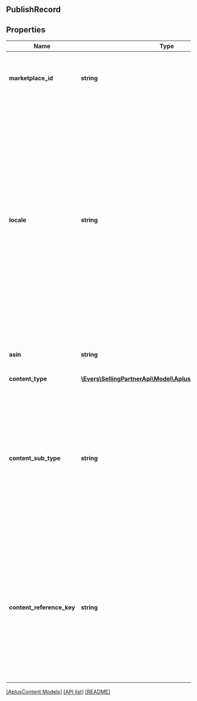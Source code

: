 ## PublishRecord

## Properties

Name | Type | Description | Notes
------------ | ------------- | ------------- | -------------
**marketplace_id** | **string** | The identifier for the marketplace where the A+ Content is published. |
**locale** | **string** | The IETF language tag. This only supports the primary language subtag with one secondary language subtag. The secondary language subtag is almost always a regional designation. This does not support additional subtags beyond the primary and secondary subtags. **Pattern:** ^[a-z]{2,}-[A-Z0-9]{2,}$ |
**asin** | **string** | The Amazon Standard Identification Number (ASIN). |
**content_type** | [**\Evers\SellingPartnerApi\Model\AplusContent\ContentType**](ContentType.md) |  |
**content_sub_type** | **string** | The A+ Content document subtype. This represents a special-purpose type of an A+ Content document. Not every A+ Content document type will have a subtype, and subtypes may change at any time. | [optional]
**content_reference_key** | **string** | A unique reference key for the A+ Content document. A content reference key cannot form a permalink and may change in the future. A content reference key is not guaranteed to match any A+ content identifier. |

[[AplusContent Models]](../) [[API list]](../../Api) [[README]](../../../README.md)

